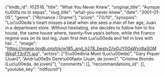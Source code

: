 {"tmdb_id": 102516, "title": "What You Never Knew", "original_title": "Aunque t\u00fa no lo sepas", "slug_title": "what-you-never-knew", "date": "2001-01-05", "genre": ["Romance / Drame"], "score": "7.0/10", "synopsis": "Luc\u00eda's heart misses a beat when she sees a man of her age, Juan in a department store. Without hesitating, she decides to follow him to his house, the same house where, twenty-five years before, while the Franco regime was on its last leg, Juan first met Luc\u00eda and fell in love with her...", "image": "https://image.tmdb.org/t/p/w185_and_h278_bestv2/iyDJY00aWvz8aSOMWkgFT3rjf7t.jpg", "actors": ["S\u00edlvia Munt (Luc\u00eda)", "Gary Piquer (Juan)", "Andr\u00e9s Gertr\u00fadix (Juan, de joven)", "Cristina Brondo (Luc\u00eda, de joven)"], "comments": [], "recommandations_id": [], "youtube_key": "notfound"}